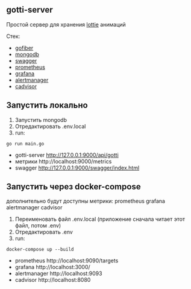 ## gotti-server

Простой сервер для хранения [lottie](https://lottiefiles.com/) анимаций

Стек:
- [gofiber](https://github.com/gofiber/fiber)
- [mongodb](https://www.mongodb.com/)
- [swagger](https://swagger.io/)
- [prometheus](https://prometheus.io/)
- [grafana](https://grafana.com/)
- [alertmanager](https://github.com/prometheus/alertmanager)
- [cadvisor](https://github.com/google/cadvisor)

## Запустить локально

1. Запустить mongodb
2. Отредактировать .env.local
3. run:
```
go run main.go
```

- gotti-server http://127.0.0.1:9000/api/gotti
- метрики http://localhost:9000/metrics
- swagger http://127.0.0.1:9000/swagger/index.html

## Запустить через docker-compose

дополнительно будут доступны метрики: prometheus grafana alertmanager cadvisor

1. Переименовать файл .env.local (приложение сначала читает этот файл, потом .env)
2. Отредактировать .env
3. run:
```
docker-compose up --build
```

- prometheus http://localhost:9090/targets
- grafana http://localhost:3000/ 
- alertmanager http://localhost:9093
- cadvisor http://localhost:8080
